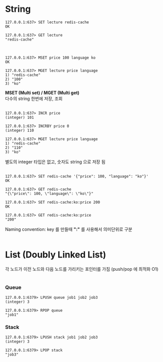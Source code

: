 # String
```
127.0.0.1:637> SET lecture redis-cache
OK

127.0.0.1:637> GET lecture
"redis-cache"
```
<br>

```
127.0.0.1:637> MSET price 100 language ko
OK

127.0.0.1:637> MGET lecture price language
1) "redis-cache"
2) "100"
3) "ko"
```
**MSET (Multi set) / MGET (Multi get)**<br>
다수의 string 한번에 저장, 조회
<br><br>

```
127.0.0.1:637> INCR price
(integer) 101

127.0.0.1:637> INCRBY price 0
(integer) 110

127.0.0.1:637> MGET lecture price language
1) "redis-cache"
2) "110"
3) "ko"
```
별도의 integer 타입은 없고, 숫자도 string 으로 저장 됨<br><br>


```
127.0.0.1:637> SET redis-cache '{"price": 100, "language": "ko"}'
OK

127.0.0.1:637> GET redis-cache
"{\"price\": 100, \"language\": \"ko\"}"

127.0.0.1:637> SET redis-cache:ko:price 200
OK

127.0.0.1:637> GET redis-cache:ko:price
"200"
```
Naming convention: key 를 만들때 **":"** 를 사용해서 의미단위로 구분
<br><br>

# List (Doubly Linked List)
각 노드가 이전 노드와 다음 노드를 가리키는 포인터를 가짐 (push/pop 에 최적화 O1)
<br><br>
### Queue
```
127.0.0.1:6379> LPUSH queue job1 job2 job3
(integer) 3

127.0.0.1:6379> RPOP queue
"job1"
```
### Stack
```
127.0.0.1:6379> LPUSH stack job1 job2 job3
(integer) 3

127.0.0.1:6379> LPOP stack
"job3"
```